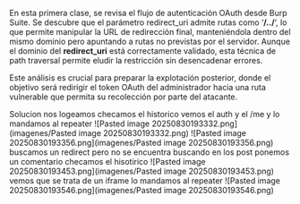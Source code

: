 En esta primera clase, se revisa el flujo de autenticación OAuth desde Burp Suite. Se descubre que el parámetro redirect_uri admite rutas como ‘**/../**‘, lo que permite manipular la URL de redirección final, manteniéndola dentro del mismo dominio pero apuntando a rutas no previstas por el servidor. Aunque el dominio del **redirect_uri** está correctamente validado, esta técnica de path traversal permite eludir la restricción sin desencadenar errores.

Este análisis es crucial para preparar la explotación posterior, donde el objetivo será redirigir el token OAuth del administrador hacia una ruta vulnerable que permita su recolección por parte del atacante.

Solucion
nos logeamos checamos el historico vemos el auth y el /me y lo mandamos al repeater
![Pasted image 20250830193332.png](imagenes/Pasted image 20250830193332.png)
![Pasted image 20250830193356.png](imagenes/Pasted image 20250830193356.png)
buscamos un redirect pero no se encuentra
buscando en los post ponemos un comentario checamos el hisotirico
![Pasted image 20250830193453.png](imagenes/Pasted image 20250830193453.png)
vemos que se trata de un iframe lo mandamos al repeater
![Pasted image 20250830193546.png](imagenes/Pasted image 20250830193546.png)
